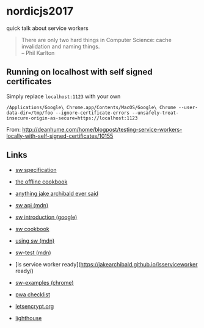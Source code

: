 # nordicjs2017
quick talk about service workers

> There are only two hard things in Computer Science: cache invalidation and naming things.  
> – Phil Karlton

## Running on localhost with self signed certificates

Simply replace `localhost:1123` with your own

```shell
/Applications/Google\ Chrome.app/Contents/MacOS/Google\ Chrome --user-data-dir=/tmp/foo --ignore-certificate-errors --unsafely-treat-insecure-origin-as-secure=https://localhost:1123 
```
From: http://deanhume.com/home/blogpost/testing-service-workers-locally-with-self-signed-certificates/10155

## Links
- [sw specification](https://w3c.github.io/ServiceWorker/)
- [the offline cookbook](https://jakearchibald.com/2014/offline-cookbook/)
- [anything jake archibald ever said](https://jakearchibald.com)
- [sw api (mdn)](https://developer.mozilla.org/en-US/docs/Web/API/Service_Worker_API)
- [sw introduction (google)](https://developers.google.com/web/fundamentals/getting-started/primers/service-workers)
- [sw cookbook](https://serviceworke.rs/)
- [using sw (mdn)](https://developer.mozilla.org/en-US/docs/Web/API/Service_Worker_API/Using_Service_Workers)
- [sw-test (mdn)](https://github.com/mdn/sw-test)
- [is service worker ready](https://jakearchibald.github.io/isserviceworker ready/)
- [sw-examples (chrome)](https://github.com/GoogleChrome/samples/tree/gh-pages/service-worker)

- [pwa checklist](https://developers.google.com/web/progressive-web-apps/checklist)
- [letsencrypt.org](https://letsencrypt.org/)
- [lighthouse](https://chrome.google.com/webstore/detail/lighthouse/blipmdconlkpinefehnmjammfjpmpbjk)
